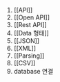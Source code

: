1. [[API]]
2. [[Open API]]
3. [[Rest API]]
4. [[Data  형태]]
5. [[JSON]]
6. [[XML]]
7. [[Parsing]]
8. [[CSV]]
9. database 연결
